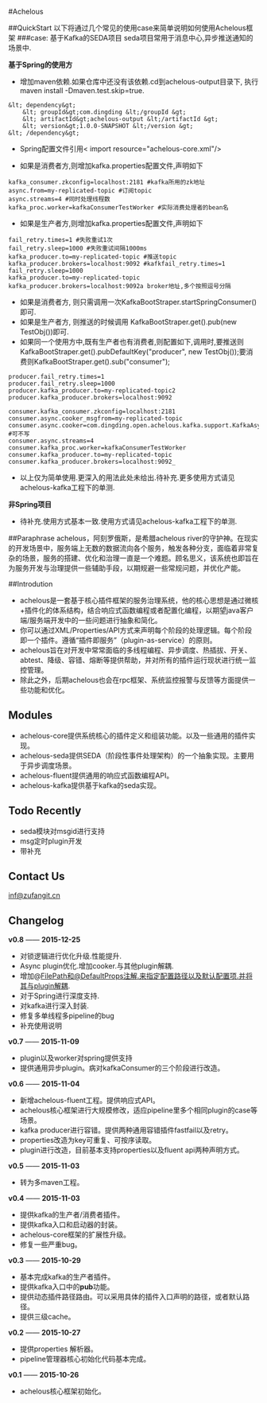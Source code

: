 #Achelous

##QuickStart
以下将通过几个常见的使用case来简单说明如何使用Achelous框架
###case: 基于Kafka的SEDA项目
seda项目常用于消息中心,异步推送通知的场景中.

**基于Spring的使用方**
+ 增加maven依赖.如果仓库中还没有该依赖.cd到achelous-output目录下, 执行maven install -Dmaven.test.skip=true. 

```
&lt; dependency&gt;
	&lt; groupId&gt;com.dingding &lt;/groupId &gt;
	&lt; artifactId&gt;achelous-output &lt;/artifactId &gt;
	&lt; version&gt;1.0.0-SNAPSHOT &lt;/version &gt;
&lt; /dependency&gt;
```

+ Spring配置文件引用&lt; import resource="achelous-core.xml"/&gt;

+ 如果是消费者方,则增加kafka.properties配置文件,声明如下

```
kafka_consumer.zkconfig=localhost:2181 #kafka所用的zk地址
async.from=my-replicated-topic #订阅topic
async.streams=4 #同时处理线程数
kafka_proc.worker=kafkaConsumerTestWorker #实际消费处理者的bean名
```

+ 如果是生产者方,则增加kafka.properties配置文件,声明如下

```
fail_retry.times=1 #失败重试1次
fail_retry.sleep=1000 #失败重试间隔1000ms
kafka_producer.to=my-replicated-topic #推送topic
kafka_producer.brokers=localhost:9092 #kafkfail_retry.times=1
fail_retry.sleep=1000
kafka_producer.to=my-replicated-topic
kafka_producer.brokers=localhost:9092a broker地址,多个按照逗号分隔
```

+ 如果是消费者方, 则只需调用一次KafkaBootStraper.startSpringConsumer()即可.
+ 如果是生产者方, 则推送的时候调用 KafkaBootStraper.get().pub(new TestObj())即可.
+ 如果同一个使用方中,既有生产者也有消费者,则配置如下,调用时,要推送则KafkaBootStraper.get().pubDefaultKey("producer", new TestObj());要消费则KafkaBootStraper.get().sub("consumer");

```
producer.fail_retry.times=1
producer.fail_retry.sleep=1000
producer.kafka_producer.to=my-replicated-topic2
producer.kafka_producer.brokers=localhost:9092

consumer.kafka_consumer.zkconfig=localhost:2181
consumer.async.cooker_msgfrom=my-replicated-topic
consumer.async.cooker=com.dingding.open.achelous.kafka.support.KafkaAsyancCooker #可不写
consumer.async.streams=4
consumer.kafka_proc.worker=kafkaConsumerTestWorker
consumer.kafka_producer.to=my-replicated-topic
consumer.kafka_producer.brokers=localhost:9092_
```

+ 以上仅为简单使用.更深入的用法此处未给出.待补充.更多使用方式请见achelous-kafka工程下的单测.

**非Spring项目**
+ 待补充.使用方式基本一致.使用方式请见achelous-kafka工程下的单测.


##Paraphrase
achelous，阿刻罗俄斯，是希腊achelous river的守护神。在现实的开发场景中，服务端上无数的数据流向各个服务，触发各种分支，面临着非常复杂的场景，服务的搭建、优化和治理一直是一个难题。顾名思义，该系统也即旨在为服务开发与治理提供一些辅助手段，以期规避一些常规问题，并优化产能。

##Introdution
+ achelous是一套基于核心插件框架的服务治理系统，他的核心思想是通过微核+插件化的体系结构，结合响应式函数编程或者配置化编程，以期望java客户端/服务端开发中的一些问题进行抽象和简化。
+ 你可以通过XML/Properties/API方式来声明每个阶段的处理逻辑。每个阶段即一个插件。遵循“插件即服务”（plugin-as-service）的原则。
+ achelous旨在对开发中常常面临的多线程编程、异步调度、热插拔、开关、abtest、降级、容错、熔断等提供帮助，并对所有的插件运行现状进行统一监控管理。
+ 除此之外，后期achelous也会在rpc框架、系统监控报警与反馈等方面提供一些功能和优化。

## Modules 
+ achelous-core提供系统核心的插件定义和组装功能。以及一些通用的插件实现。
+ achelous-seda提供SEDA（阶段性事件处理架构）的一个抽象实现。主要用于异步调度场景。
+ achelous-fluent提供通用的响应式函数编程API。
+ achelous-kafka提供基于kafka的seda实现。

## Todo Recently
+ seda模块对msgid进行支持
+ msg定时plugin开发
+ 带补充

## Contact Us
inf@zufangit.cn

## Changelog

**v0.8** —— **2015-12-25**
+ 对锁逻辑进行优化升级.性能提升.
+ Async plugin优化.增加cooker.与其他plugin解耦.
+ 增加@FilePath和@DefaultProps注解.来指定配置路径以及默认配置项.并将其与plugin解耦.
+ 对于Spring进行深度支持.
+ 对kafka进行深入封装.
+ 修复多单线程多pipeline的bug
+ 补充使用说明

**v0.7** —— **2015-11-09**
+ plugin以及worker对spring提供支持
+ 提供通用异步plugin。病对kafkaConsumer的三个阶段进行改造。

**v0.6** —— **2015-11-04**
+ 新增achelous-fluent工程。提供响应式API。
+ achelous核心框架进行大规模修改，适应pipeline里多个相同plugin的case等场景。
+ kafka producer进行容错。提供两种通用容错插件fastfail以及retry。
+ properties改造为key可重复、可按序读取。
+ plugin进行改造，目前基本支持properties以及fluent api两种声明方式。

**v0.5** —— **2015-11-03**
+ 转为多maven工程。

**v0.4** —— **2015-11-03**
+ 提供kafka的生产者/消费者插件。
+ 提供kafka入口和启动器的封装。
+ achelous-core框架的扩展性升级。
+ 修复一些严重bug。

**v0.3** —— **2015-10-29** 
+ 基本完成kafka的生产者插件。
+ 提供kafka入口中的**pub**功能。
+ 提供动态插件路径路由。可以采用具体的插件入口声明的路径，或者默认路径。
+ 提供三级cache。

**v0.2** —— **2015-10-27**
+ 提供properties 解析器。
+ pipeline管理器核心初始化代码基本完成。

**v0.1** —— **2015-10-26**
+ achelous核心框架初始化。